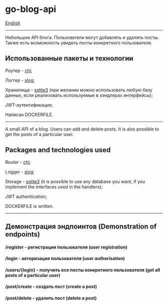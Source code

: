 ﻿# go-blog-api
[English](https://github.com/solumD/go-blog-api/edit/main/README.md#packages-and-technologies-used)
___
Небольшое API блога. Пользователи могут добавлять и удалять посты. Также есть возможность увидеть посты конкретного пользователя.
## Использованные пакеты и технологии
Роутер - [chi](https://github.com/go-chi/chi/);

Логгер - [slog](https://pkg.go.dev/golang.org/x/exp/slog);

Хранилище - [sqlite3](https://www.sqlite.org/) (при желании можно использовать любую базу данных, если реализовать используемые в хэндлерах интерфейсы);

JWT-аутентификация;

Написан DOCKERFILE.

___
A small API of a blog. Users can add and delete posts. It is also possible to get the posts of a particular user.
## Packages and technologies used
Router - [chi](https://github.com/go-chi/chi/);

Logger - [slog](https://pkg.go.dev/golang.org/x/exp/slog);

Storage - [sqlite3](https://www.sqlite.org/) (it is possible to use any database you want, if you implement the interfaces used in the handlers);

JWT authentication;

DOCKERFILE is written.
___

## Демонстрация эндпоинтов (Demonstration of endpoints)

#### /register - регистрация пользователя (user registration)

#### /login - авторизация пользователя (user authorisation)

#### /users/{login} - получить все посты конкретного пользователя (get all posts of a particular user)

#### /post/create - создать пост (create a post)

#### /post/delete - удалить пост (delete a post)
